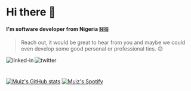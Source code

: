 # Hi there 👋
#### I'm software developer from Nigeria 🇳🇬

 > Reach out, it would be great to hear from you and maybe we could even develop some good personal or professional ties. 😊

 [<img align="left" alt="linked-in" src="https://img.shields.io/badge/linkedin-%230077B5.svg?&style=for-the-badge&logo=linkedin&logoColor=white" />](www.linkedin.com/in/muiz-ogundiran-27a0aa204)[<img align="left" alt="twitter" src="https://img.shields.io/badge/twitter-%231DA1F2.svg?&style=for-the-badge&logo=twitter&logoColor=white" />](https://twitter.com/muizgundiran)
<br />
#


[![Muiz's GitHub stats](https://github-readme-stats.vercel.app/api?username=muizogundiran&count_private=true&show_icons=true&theme=highcontrast&hide_rank=false&hide_border=true)](https://github.com/anuraghazra/github-readme-stats) 
[![Muiz's Spotify](https://spotify-github-profile.vercel.app/api/view.svg?uid=a56oe5ptg7bzx7nq12fyolbni&cover_image=true&theme=novatorem&bar_color=e7e00d&bar_color_cover=false)](https://spotify-github-profile.vercel.app/api/view.svg?uid=a56oe5ptg7bzx7nq12fyolbni&redirect=true) 
<!-- [[https://spotify-github-profile.vercel.app/api/view.svg?uid=a56oe5ptg7bzx7nq12fyolbni&redirect=true](https://spotify-github-profile.vercel.app/api/view.svg?uid=a56oe5ptg7bzx7nq12fyolbni&cover_image=true&theme=novatorem&bar_color=e7e00d&bar_color_cover=false)]] -->
<!--
**muizogundiran/muizogundiran** is a ✨ _special_ ✨ repository because its `README.md` (this file) appears on your GitHub profile.

Here are some ideas to get you started:

- 🔭 I’m currently working on ...
- 🌱 I’m currently learning ...
- 👯 I’m looking to collaborate on ...
- 🤔 I’m looking for help with ...
- 💬 Ask me about ...
- 📫 How to reach me: ...
- 😄 Pronouns: ...
- ⚡ Fun fact: ...
-->
